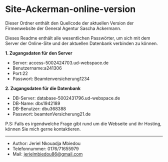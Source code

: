 # Site-Ackerman-online-version

Dieser Ordner enthält den Quellcode der aktuellen Version der Firmenwebsite der General Agentur Sascha Ackermann.

Dieses Readme enthält alle wesentlichen Passwörter, um sich mit dem Server der Online-Site und der aktuellen Datenbank verbinden zu können.


__1. Zugangsdaten für den Server__

* Server: access-5002424703.ud-webspace.de 
* Benutzername:a241306 
* Port:22
* Passwort: Beamtenversicherung1234

__2. Zugangsdaten für die Datenbank__

 * DB-Server:  database-5002431796.ud-webspace.de
 * DB-Name:    dbs1942189
 * DB-Benutzer: dbu368388
 * Passwort: beamtenVersicherung21.de

P.S: Falls es irgendwelche Frage gibt rund um die Webseite und ihr Hosting, können Sie mich gerne kontaktieren.

-----------------
* Author: Jeriel Nkouadja Mbiedou
* Telefonnummer: 0176/71655979
* Mail: jerielmbiedou86@gmail.com
